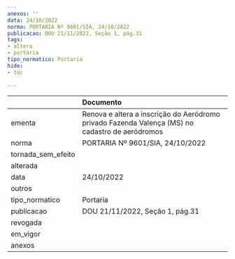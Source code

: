 ```yaml
---
anexos: ''
data: 24/10/2022
norma: PORTARIA Nº 9601/SIA, 24/10/2022
publicacao: DOU 21/11/2022, Seção 1, pág.31
tags:
- altera
- portaria
tipo_normatico: Portaria
hide: 
- toc 
 
---
```


|                    | Documento                                                                                       |
|:-------------------|:------------------------------------------------------------------------------------------------|
| ementa             | Renova e altera a inscrição do Aeródromo privado Fazenda Valença (MS) no cadastro de aeródromos |
| norma              | PORTARIA Nº 9601/SIA, 24/10/2022                                                                |
| tornada_sem_efeito |                                                                                                 |
| alterada           |                                                                                                 |
| data               | 24/10/2022                                                                                      |
| outros             |                                                                                                 |
| tipo_normatico     | Portaria                                                                                        |
| publicacao         | DOU 21/11/2022, Seção 1, pág.31                                                                 |
| revogada           |                                                                                                 |
| em_vigor           |                                                                                                 |
| anexos             |                                                                                                 |